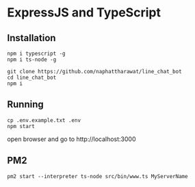 # ExpressJS and TypeScript

## Installation

```
npm i typescript -g
npm i ts-node -g
```

```
git clone https://github.com/naphattharawat/line_chat_bot
cd line_chat_bot
npm i
```

## Running

```
cp .env.example.txt .env
npm start
```

open browser and go to http://localhost:3000

## PM2

```
pm2 start --interpreter ts-node src/bin/www.ts MyServerName
```
